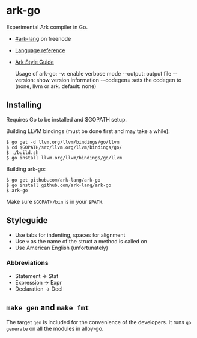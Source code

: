 # ark-go
Experimental Ark compiler in Go.

* [#ark-lang](http://webchat.freenode.net/?channels=%23ark-lang) on freenode
* [Language reference](https://github.com/ark-lang/ark-docs/blob/master/REFERENCE.md)
* [Ark Style Guide](https://github.com/ark-lang/ark-docs/blob/master/STYLEGUIDE.md)


	Usage of ark-go:
	  -v:                 enable verbose mode
	  --output:           output file
	  --version:          show version information
	  --codegen=<backend> sets the codegen to <backend> (none, llvm or ark. default: none)

## Installing
Requires Go to be installed and $GOPATH setup.

Building LLVM bindings (must be done first and may take a while):

	$ go get -d llvm.org/llvm/bindings/go/llvm
	$ cd $GOPATH/src/llvm.org/llvm/bindings/go/
	$ ./build.sh
	$ go install llvm.org/llvm/bindings/go/llvm

Building ark-go:

	$ go get github.com/ark-lang/ark-go
	$ go install github.com/ark-lang/ark-go
	$ ark-go

Make sure `$GOPATH/bin` is in your `$PATH`.

## Styleguide
* Use tabs for indenting, spaces for alignment
* Use `v` as the name of the struct a method is called on
* Use American English (unfortunately)

### Abbreviations
* Statement -> Stat
* Expression -> Expr
* Declaration -> Decl

## `make gen` and `make fmt`
The target `gen` is included for the convenience of the developers. It runs `go generate` on all the modules in alloy-go.
